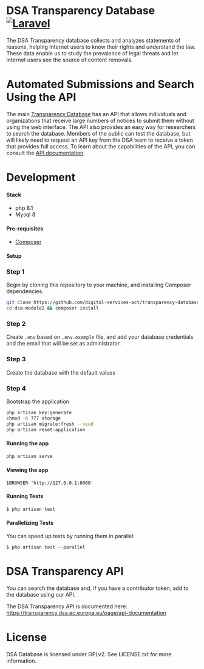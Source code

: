 DSA Transparency Database [![Laravel](https://github.com/digital-services-act/transparency-database/actions/workflows/vapor.yml/badge.svg?branch=main)](https://github.com/digital-services-act/transparency-database/actions/workflows/vapor.yml)
=========================

The DSA Transparency database collects and analyzes statements of reasons, helping Internet users to know their rights and understand the law. These data enable us to study the prevalence of legal threats and let Internet users see the source of content removals.

Automated Submissions and Search Using the API
==============================================
The main [Transparency Database](https://transparency.dsa.ec.europa.eu/) has an API that allows individuals and organizations that receive large numbers of notices to submit them without using the web interface. The API also provides an easy way for researchers to search the database. Members of the public can test the database, but will likely need to request an API key from the DSA team to receive a token that provides full access. To learn about the capabilities of the API, you can consult the [API documentation](https://transparency.dsa.ec.europa.eu/page/api-documentation).

Development
===========

#### Stack

* php 8.1
* Mysql 8

#### Pre-requisites

* [Composer](https://getcomposer.org/)

#### Setup

### Step 1

Begin by cloning this repository to your machine, and installing Composer dependencies.

```bash
git clone https://github.com/digital-services-act/transparency-database
cd dsa-module2 && composer install 
```

### Step 2

Create `.env` based on `.env.example` file, and add your database credentials and the email that will be set as administrator.


### Step 3

Create the database with the default values

### Step 4

Bootstrap the application

```bash
php artisan key:generate
chmod -R 777 storage
php artisan migrate:fresh --seed
php artisan reset-application
```

#### Running the app

```bash
php artisan serve
```

#### Viewing the app

```
$BROWSER 'http://127.0.0.1:8000'
```

#### Running Tests

    $ php artisan test

#### Parallelizing Tests

You can speed up tests by running them in parallel:

    $ php artisan test --parallel

DSA Transparency API
====================
You can search the database and, if you have a contributor token, add to the database using our API.

The DSA Transparency API is documented here: https://transparency.dsa.ec.europa.eu/page/api-documentation

License
=======

DSA Database is licensed under GPLv2. See LICENSE.txt for more information.
